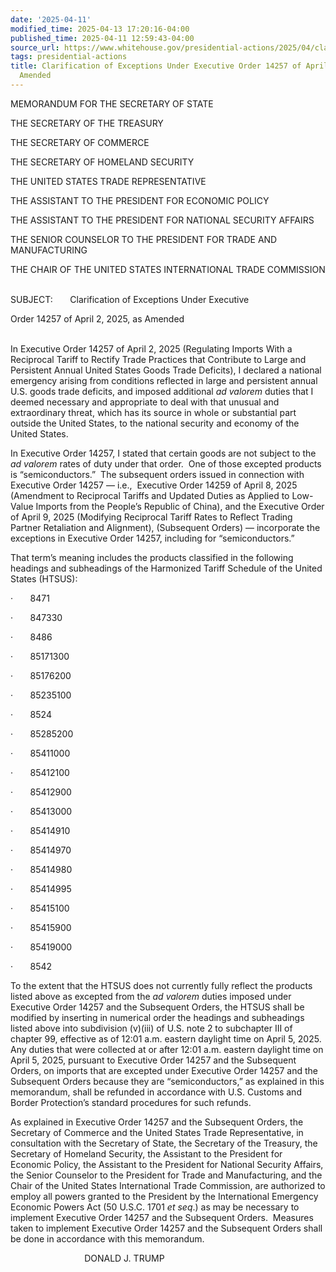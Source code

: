 ```yaml
---
date: '2025-04-11'
modified_time: 2025-04-13 17:20:16-04:00
published_time: 2025-04-11 12:59:43-04:00
source_url: https://www.whitehouse.gov/presidential-actions/2025/04/clarification-of-exceptions-under-executive-order-14257-of-april-2-2025-as-amended/
tags: presidential-actions
title: Clarification of Exceptions Under Executive Order 14257 of April 2, 2025, as
  Amended
---
```

 
MEMORANDUM FOR THE SECRETARY OF STATE

THE SECRETARY OF THE TREASURY

THE SECRETARY OF COMMERCE

THE SECRETARY OF HOMELAND SECURITY

THE UNITED STATES TRADE REPRESENTATIVE

THE ASSISTANT TO THE PRESIDENT FOR ECONOMIC POLICY

THE ASSISTANT TO THE PRESIDENT FOR NATIONAL SECURITY AFFAIRS

THE SENIOR COUNSELOR TO THE PRESIDENT FOR TRADE AND MANUFACTURING

THE CHAIR OF THE UNITED STATES INTERNATIONAL TRADE COMMISSION  
 

SUBJECT:       Clarification of Exceptions Under Executive

Order 14257 of April 2, 2025, as Amended  
 

In Executive Order 14257 of April 2, 2025 (Regulating Imports With a
Reciprocal Tariff to Rectify Trade Practices that Contribute to Large
and Persistent Annual United States Goods Trade Deficits), I declared a
national emergency arising from conditions reflected in large and
persistent annual U.S. goods trade deficits, and imposed additional *ad
valorem* duties that I deemed necessary and appropriate to deal with
that unusual and extraordinary threat, which has its source in whole or
substantial part outside the United States, to the national security and
economy of the United States.

In Executive Order 14257, I stated that certain goods are not subject to
the *ad valorem* rates of duty under that order.  One of those excepted
products is “semiconductors.”  The subsequent orders issued in
connection with Executive Order 14257 — i.e.,  Executive Order 14259 of
April 8, 2025 (Amendment to Reciprocal Tariffs and Updated Duties as
Applied to Low-Value Imports from the People’s Republic of China), and
the Executive Order of April 9, 2025 (Modifying Reciprocal Tariff Rates
to Reflect Trading Partner Retaliation and Alignment), (Subsequent
Orders) — incorporate the exceptions in Executive Order 14257, including
for “semiconductors.”

That term’s meaning includes the products classified in the following
headings and subheadings of the Harmonized Tariff Schedule of the United
States (HTSUS):

·       8471

·       847330

·       8486

·       85171300

·       85176200

·       85235100

·       8524

·       85285200

·       85411000

·       85412100

·       85412900

·       85413000

·       85414910

·       85414970

·       85414980

·       85414995

·       85415100

·       85415900

·       85419000

·       8542

To the extent that the HTSUS does not currently fully reflect the
products listed above as excepted from the *ad valorem* duties imposed
under Executive Order 14257 and the Subsequent Orders, the HTSUS shall
be modified by inserting in numerical order the headings and subheadings
listed above into subdivision (v)(iii) of U.S. note 2 to subchapter III
of chapter 99, effective as of 12:01 a.m. eastern daylight time on April
5, 2025.  Any duties that were collected at or after 12:01 a.m. eastern
daylight time on April 5, 2025, pursuant to Executive Order 14257 and
the Subsequent Orders, on imports that are excepted under Executive
Order 14257 and the Subsequent Orders because they are “semiconductors,”
as explained in this memorandum, shall be refunded in accordance with
U.S. Customs and Border Protection’s standard procedures for such
refunds.

As explained in Executive Order 14257 and the Subsequent Orders, the
Secretary of Commerce and the United States Trade Representative, in
consultation with the Secretary of State, the Secretary of the Treasury,
the Secretary of Homeland Security, the Assistant to the President for
Economic Policy, the Assistant to the President for National Security
Affairs, the Senior Counselor to the President for Trade and
Manufacturing, and the Chair of the United States International Trade
Commission, are authorized to employ all powers granted to the President
by the International Emergency Economic Powers Act (50 U.S.C. 1701 *et
seq*.) as may be necessary to implement Executive Order 14257 and the
Subsequent Orders.  Measures taken to implement Executive Order 14257
and the Subsequent Orders shall be done in accordance with this
memorandum.

                              DONALD J. TRUMP
